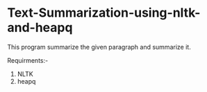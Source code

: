 # Text-Summarization-using-nltk-and-heapq

This program summarize the given paragraph and summarize it.

Requirments:-
  1. NLTK
  2. heapq
